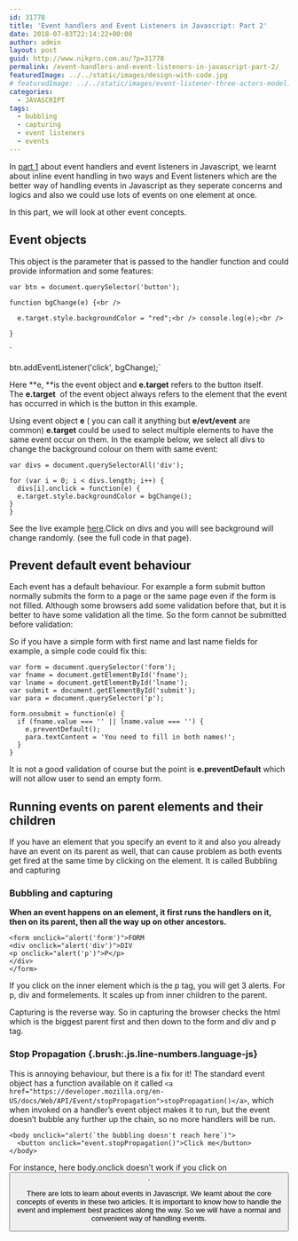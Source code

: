 ```yaml
---
id: 31778
title: 'Event handlers and Event Listeners in Javascript: Part 2'
date: 2018-07-03T22:14:22+00:00
author: admin
layout: post
guid: http://www.nikpro.com.au/?p=31778
permalink: /event-handlers-and-event-listeners-in-javascript-part-2/
featuredImage: ../../static/images/design-with-code.jpg
# featuredImage: ../../static/images/event-listener-three-actors-model.png
categories:
  - JAVASCRIPT
tags:
  - bubbling
  - capturing
  - event listeners
  - events
---
```

In [part 1](http://www.nikpro.com.au/event-handlers-and-event-listeners-in-javascript-part-1/) about event handlers and event listeners in Javascript, we learnt about inline event handling in two ways and Event listeners which are the better way of handling events in Javascript as they seperate concerns and logics and also we could use lots of events on one element at once.

In this part, we will look at other event concepts. 

## Event objects

This object is the parameter that is passed to the handler function and could provide information and some features:

`var btn = document.querySelector('button');`

`function bgChange(e) {<br />
`

`  e.target.style.backgroundColor = "red";<br />
  console.log(e);<br />
`

`} `

` </p>
<p>btn.addEventListener('click', bgChange);`

Here **e, **is the event object and **e.target** refers to the button itself. The **e.target**  of the event object always refers to the element that the event has occurred in which is the button in this example.

Using event object **e** ( you can call it anything but **e/evt/event** are common) **e.target** could be used to select multiple elements to have the same event occur on them. In the example below, we select all divs to change the background colour on them with same event:

`var divs = document.querySelectorAll('div');`

`for (var i = 0; i < divs.length; i++) {`  
`  divs[i].onclick = function(e) {`  
`  e.target.style.backgroundColor = bgChange();`  
`}`  
`}`

See the live example <a href="https://mdn.github.io/learning-area/javascript/building-blocks/events/useful-eventtarget.html" target="_blank" rel="noopener noreferrer">here</a>.Click on divs and you will see background will change randomly. (see the full code in that page).

## Prevent default event behaviour

Each event has a default behaviour. For example a form submit button normally submits the form to a page or the same page even if the form is not filled. Although some browsers add some validation before that, but it is better to have some validation all the time. So the form cannot be submitted before validation:

So if you have a simple form with first name and last name fields for example, a simple code could fix this:

`var form = document.querySelector('form');`  
`var fname = document.getElementById('fname');`  
`var lname = document.getElementById('lname');`  
`var submit = document.getElementById('submit');`  
`var para = document.querySelector('p');`

`form.onsubmit = function(e) {`  
`  if (fname.value === '' || lname.value === '') {`  
`    e.preventDefault();`  
`    para.textContent = 'You need to fill in both names!';`  
`  }`  
`}`

It is not a good validation of course but the point is **e.preventDefault** which will not allow user to send an empty form.

## Running events on parent elements and their children

If you have an element that you specify an event to it and also you already have an event on its parent as well, that can cause problem as both events get fired at the same time by clicking on the element. It is called Bubbling and capturing

### Bubbling and capturing

**When an event happens on an element, it first runs the handlers on it, then on its parent, then all the way up on other ancestors.**

`<form onclick="alert('form')">FORM`  
`<div onclick="alert('div')">DIV`  
`<p onclick="alert('p')">P</p>`  
`</div>`  
`</form>`

If you click on the inner element which is the p tag, you will get 3 alerts. For p, div and formelements. It scales up from inner children to the parent.

Capturing is the reverse way. So in capturing the browser checks the html which is the biggest parent first and then down to the form and div and p tag.

### Stop Propagation {.brush:.js.line-numbers.language-js}

This is annoying behaviour, but there is a fix for it! The standard event object has a function available on it called `<a href="https://developer.mozilla.org/en-US/docs/Web/API/Event/stopPropagation">stopPropagation()</a>`, which when invoked on a handler&#8217;s event object makes it to run, but the event doesn&#8217;t bubble any further up the chain, so no more handlers will be run.

``<body onclick="alert(`the bubbling doesn't reach here`)">``  
`  <button onclick="event.stopPropagation()">Click me</button>`  
`</body>`

For instance, here body.onclick doesn’t work if you click on <button>.

There are lots to learn about events in Javascript. We learnt about the core concepts of events in these two articles. It is important to know how to handle the event and implement best practices along the way. So we will have a normal and convenient way of handling events.